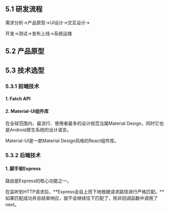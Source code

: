 ## 5.1 研发流程

需求分析->产品原型->UI设计->交互设计->

开发->测试->发布上线->系统运维

## 5.2 产品原型

## 5.3 技术选型

### 5.3.1 前端技术

#### 1. Fatch API

#### 2. Material-UI组件库

在全球范围内，最流行、使用者最多的设计规范当属Material Design，同时它也是Android原生系统的设计语言。

Material-UI是一款Material Design风格的React组件库。

### 5.3.2 后端技术

#### 1. 脚手架Express

路由是Express的核心功能之一。

在监听到HTTP请求后，**Express会自上而下地根据请求路径进行严格匹配。**如果匹配成功并且结束响应，就不会继续往下匹配了，除非回调函数中调用了next。